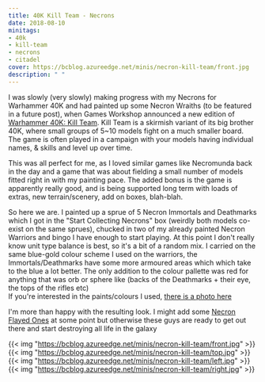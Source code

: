 ```yaml
---
title: 40K Kill Team - Necrons
date: 2018-08-10
minitags:
- 40k
- kill-team
- necrons
- citadel
cover: https://bcblog.azureedge.net/minis/necron-kill-team/front.jpg
description: " "
---
```

I was slowly (very slowly) making progress with my Necrons for Warhammer 40K and had painted up some Necron Wraiths (to be featured in a future post), when Games Workshop announced a new edition of [Warhammer 40K: Kill Team](https://warhammer40000.com/kill-team/). Kill Team is a skirmish variant of its big brother 40K, where small groups of 5~10 models fight on a much smaller board. The game is often played in a campaign with your models having individual names, & skills and level up over time. 

This was all perfect for me, as I loved similar games like Necromunda back in the day and a game that was about fielding a small number of models fitted right in with my painting pace. The added bonus is the game is apparently really good, and is being supported long term with loads of extras, new terrain/scenery, add on boxes, blah-blah.

So here we are. I painted up a sprue of 5 Necron Immortals and Deathmarks which I got in the "Start Collecting Necrons" box (weirdly both models co-exist on the same sprues), chucked in two of my already painted Necron Warriors and bingo I have enough to start playing. At this point I don't really know unit type balance is best, so it's a bit of a random mix. I carried on the same blue-gold colour scheme I used on the warriors, the Immortals/Deathmarks have some more armoured areas which which take to the blue a lot better. The only addition to the colour pallette was red for anything that was orb or sphere like (backs of the Deathmarks + their eye, the tops of the rifles etc)  
If you're interested in the paints/colours I used, [there is a photo here](paints.jpg)  

I'm more than happy with the resulting look. I might add some [Necron Flayed Ones](https://1d4chan.org/wiki/Flayed_Ones) at some point but otherwise these guys are ready to get out there and start destroying all life in the galaxy

{{< img "https://bcblog.azureedge.net/minis/necron-kill-team/front.jpg" >}}
{{< img "https://bcblog.azureedge.net/minis/necron-kill-team/top.jpg" >}}
{{< img "https://bcblog.azureedge.net/minis/necron-kill-team/left.jpg" >}}
{{< img "https://bcblog.azureedge.net/minis/necron-kill-team/right.jpg" >}}

